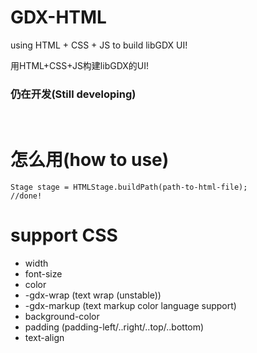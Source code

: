 # GDX-HTML

using HTML + CSS + JS to build libGDX UI!

用HTML+CSS+JS构建libGDX的UI!


### 仍在开发(Still developing)

<br>

# 怎么用(how to use)

    Stage stage = HTMLStage.buildPath(path-to-html-file);
    //done!
# support CSS

- width
- font-size
- color
- -gdx-wrap (text wrap (unstable)) 
- -gdx-markup (text markup color language support)
- background-color
- padding (padding-left/..right/..top/..bottom)
- text-align
